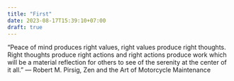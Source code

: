 ```yaml
---
title: "First"
date: 2023-08-17T15:39:10+07:00
draft: true
---
```


“Peace of mind produces right values, right values produce right thoughts. Right thoughts produce right actions and right actions produce work which will be a material reflection for others to see of the serenity at the center of it all.”
― Robert M. Pirsig, Zen and the Art of Motorcycle Maintenance